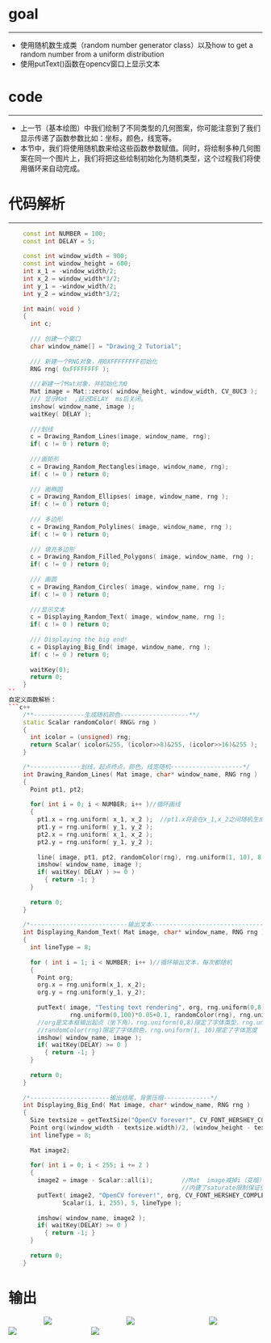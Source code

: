 # **goal**
------------------
* 使用随机数生成类（random number generator class）以及how to get a random number from a uniform distribution
* 使用putText()函数在opencv窗口上显示文本

# **code**
----------------------
* 上一节（基本绘图）中我们绘制了不同类型的几何图案，你可能注意到了我们显示传递了函数参数比如：坐标，颜色，线宽等。
* 本节中，我们将使用随机数来给这些函数参数赋值。同时，将绘制多种几何图案在同一个图片上，我们将把这些绘制初始化为随机类型，这个过程我们将使用循环来自动完成。

# 代码解析
------------------
```c++
    const int NUMBER = 100;
    const int DELAY = 5;
    
    const int window_width = 900;
    const int window_height = 600;
    int x_1 = -window_width/2;
    int x_2 = window_width*3/2;
    int y_1 = -window_width/2;
    int y_2 = window_width*3/2;
    
    int main( void )
    {
      int c;
    
      /// 创建一个窗口
      char window_name[] = "Drawing_2 Tutorial";
    
      /// 新建一个RNG对象，用0XFFFFFFFF初始化
      RNG rng( 0xFFFFFFFF );
    
      ///新建一个Mat对象，并初始化为0
      Mat image = Mat::zeros( window_height, window_width, CV_8UC3 );
      /// 显示Mat  ,延迟DELAY  ms后关闭。
      imshow( window_name, image );
      waitKey( DELAY );
    
      ///划线
      c = Drawing_Random_Lines(image, window_name, rng);
      if( c != 0 ) return 0;
    
      ///画矩形
      c = Drawing_Random_Rectangles(image, window_name, rng);
      if( c != 0 ) return 0;
    
      /// 画椭圆
      c = Drawing_Random_Ellipses( image, window_name, rng );
      if( c != 0 ) return 0;
    
      /// 多边形
      c = Drawing_Random_Polylines( image, window_name, rng );
      if( c != 0 ) return 0;
    
      /// 填充多边形
      c = Drawing_Random_Filled_Polygons( image, window_name, rng );
      if( c != 0 ) return 0;
    
      /// 画圆
      c = Drawing_Random_Circles( image, window_name, rng );
      if( c != 0 ) return 0;
    
      ///显示文本
      c = Displaying_Random_Text( image, window_name, rng );
      if( c != 0 ) return 0;
    
      /// Displaying the big end!
      c = Displaying_Big_End( image, window_name, rng );
      if( c != 0 ) return 0;
    
      waitKey(0);
      return 0;
    }
``
自定义函数解析：
```c++
    /**--------------生成随机颜色-------------------**/
    static Scalar randomColor( RNG& rng )
    {
      int icolor = (unsigned) rng;
      return Scalar( icolor&255, (icolor>>8)&255, (icolor>>16)&255 );
    }

    /*--------------划线，起点终点，颜色，线宽随机--------------------*/
    int Drawing_Random_Lines( Mat image, char* window_name, RNG rng )
    {
      Point pt1, pt2;
    
      for( int i = 0; i < NUMBER; i++ )//循环画线
      {
        pt1.x = rng.uniform( x_1, x_2 );  //pt1.x将会在x_1,x_2之间随机生成
        pt1.y = rng.uniform( y_1, y_2 );
        pt2.x = rng.uniform( x_1, x_2 );
        pt2.y = rng.uniform( y_1, y_2 );
    
        line( image, pt1, pt2, randomColor(rng), rng.uniform(1, 10), 8 );//起点，终点，颜色，线宽，线型
        imshow( window_name, image );
        if( waitKey( DELAY ) >= 0 )
          { return -1; }
      }
    
      return 0;
    }
    
    /*---------------------------输出文本-------------------------------*/
    int Displaying_Random_Text( Mat image, char* window_name, RNG rng )
    {
      int lineType = 8;
    
      for ( int i = 1; i < NUMBER; i++ )//循环输出文本，每次都随机
      {
        Point org;
        org.x = rng.uniform(x_1, x_2);
        org.y = rng.uniform(y_1, y_2);
    
        putText( image, "Testing text rendering", org, rng.uniform(0,8),
                 rng.uniform(0,100)*0.05+0.1, randomColor(rng), rng.uniform(1, 10), lineType);
        //org是文本框输出起点（坐下角），rng.uniform(0,8)限定了字体类型，rng.uniform(0,100)*0.05+0.1限定了字体大小，
        //randomColor(rng)限定了字体颜色，rng.uniform(1, 10)限定了字体宽度
        imshow( window_name, image );
        if( waitKey(DELAY) >= 0 )
          { return -1; }
      }
    
      return 0;
    }
    
    /*----------------------输出结尾，背景压暗-------------*/
    int Displaying_Big_End( Mat image, char* window_name, RNG rng )
    {
      Size textsize = getTextSize("OpenCV forever!", CV_FONT_HERSHEY_COMPLEX, 3, 5, 0);//获取要输出的文本size
      Point org((window_width - textsize.width)/2, (window_height - textsize.height)/2);//设定输出起点
      int lineType = 8;                                                                  //线型
    
      Mat image2;
    
      for( int i = 0; i < 255; i += 2 )
      {
        image2 = image - Scalar::all(i);        //Mat  image减掉i（变暗），此处应该是重载了-操作符
                                                //内建了saturate限制保证值在0-255之间
        putText( image2, "OpenCV forever!", org, CV_FONT_HERSHEY_COMPLEX, 3,            
               Scalar(i, i, 255), 5, lineType );
    
        imshow( window_name, image2 );
        if( waitKey(DELAY) >= 0 )
          { return -1; }
      }
    
      return 0;
    }
```    
# 输出
　　　　　![](http://docs.opencv.org/2.4.11/_images/Drawing_2_Tutorial_Result_0.jpg)
　　　　　
　　　　　![](http://docs.opencv.org/2.4.11/_images/Drawing_2_Tutorial_Result_2.jpg)
　　　　　
　　　　　![](http://docs.opencv.org/2.4.11/_images/Drawing_2_Tutorial_Result_3.jpg)
　　　　　
　　　　　![](http://docs.opencv.org/2.4.11/_images/Drawing_2_Tutorial_Result_5.jpg)
　　　　　
　　　　　![](http://docs.opencv.org/2.4.11/_images/Drawing_2_Tutorial_Result_7.jpg)
　　　　　